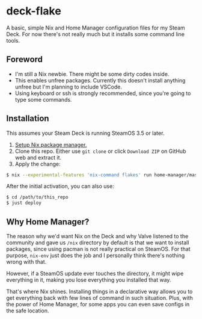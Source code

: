 # deck-flake

A basic, simple Nix and Home Manager configuration files for my Steam Deck.
For now there's not really much but it installs some command line tools.

## Foreword

- I'm still a Nix newbie. There might be some dirty codes inside.
- This enables unfree packages. Currently this doesn't install anything unfree but I'm planning to include VSCode.
- Using keyboard or ssh is strongly recommended, since you're going to type some commands.

## Installation

This assumes your Steam Deck is running SteamOS 3.5 or later. 
1. [Setup Nix package manager.](https://xpressrazor.wordpress.com/2024/01/11/using-nix-packages-in-steam-deck/) 
2. Clone this repo. Either use `git clone` or click `Download ZIP` on GitHub web and extract it.
3. Apply the change:
```sh
$ nix --experimental-features 'nix-command flakes' run home-manager/master -- init --switch /path/to/this_repo
```
After the initial activation, you can also use:
```sh
$ cd /path/to/this_repo
$ just deploy
```

## Why Home Manager?

The reason why we'd want Nix on the Deck and why Valve listened to the community and gave us `/nix` directory by default is that we want to install packages, since using pacman is not really practical on SteamOS.
For that purpose, `nix-env` just does the job and I personally think there's nothing wrong with that.

However, if a SteamOS update ever touches the directory, it might wipe everything in it, making you lose everything you installed that way.

That's where Nix shines. Installing things in a declarative way allows you to get everything back with few lines of command in such situation.
Plus, with the power of Home Manager, for some apps you can even save configs in the safe location.
